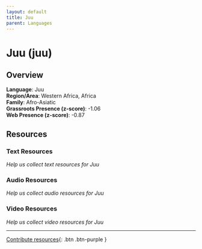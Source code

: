 ```yaml
---
layout: default
title: Juu
parent: Languages
---
```


# Juu (juu)

## Overview

**Language**: Juu  
**Region/Area**: Western Africa, Africa  
**Family**: Afro-Asiatic  
**Grassroots Presence (z-score)**: -1.06  
**Web Presence (z-score)**: -0.87  

## Resources

### Text Resources
*Help us collect text resources for Juu*

### Audio Resources
*Help us collect audio resources for Juu*

### Video Resources
*Help us collect video resources for Juu*

---

[Contribute resources](https://forms.office.com/e/1SfLJx3u1r){: .btn .btn-purple }
